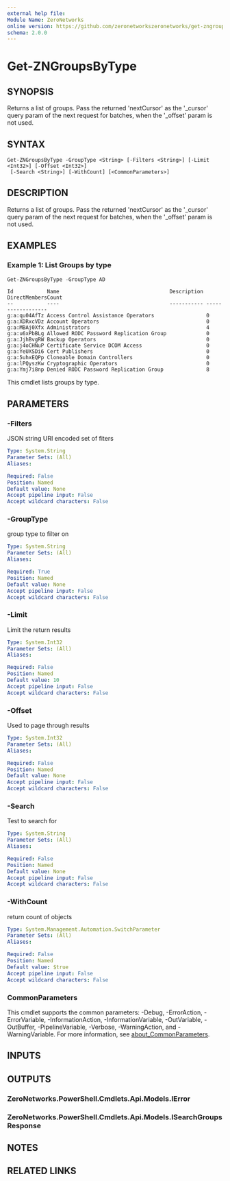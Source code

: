 ```yaml
---
external help file:
Module Name: ZeroNetworks
online version: https://github.com/zeronetworkszeronetworks/get-zngroupsbytype
schema: 2.0.0
---
```


# Get-ZNGroupsByType

## SYNOPSIS
Returns a list of groups.
Pass the returned 'nextCursor' as the '_cursor' query param of the next request for batches, when the '_offset' param is not used.

## SYNTAX

```
Get-ZNGroupsByType -GroupType <String> [-Filters <String>] [-Limit <Int32>] [-Offset <Int32>]
 [-Search <String>] [-WithCount] [<CommonParameters>]
```

## DESCRIPTION
Returns a list of groups.
Pass the returned 'nextCursor' as the '_cursor' query param of the next request for batches, when the '_offset' param is not used.

## EXAMPLES

### Example 1: List Groups by type
```powershell
Get-ZNGroupsByType -GroupType AD
```

```output
Id           Name                                    Description DirectMembersCount
--           ----                                    ----------- ------------------
g:a:qu04AfTz Access Control Assistance Operators                 0
g:a:XDRxcVDz Account Operators                                   0
g:a:MBAj0Xfx Administrators                                      4
g:a:u6xPbBLg Allowed RODC Password Replication Group             0
g:a:JjhBvgRW Backup Operators                                    0
g:a:j4oCHNuP Certificate Service DCOM Access                     0
g:a:YeUXSDi6 Cert Publishers                                     0
g:a:5uhxEQPp Cloneable Domain Controllers                        0
g:a:lPQyszKw Cryptographic Operators                             0
g:a:Ymj7i8np Denied RODC Password Replication Group              8
```

This cmdlet lists groups by type.

## PARAMETERS

### -Filters
JSON string URI encoded set of fiters

```yaml
Type: System.String
Parameter Sets: (All)
Aliases:

Required: False
Position: Named
Default value: None
Accept pipeline input: False
Accept wildcard characters: False
```

### -GroupType
group type to filter on

```yaml
Type: System.String
Parameter Sets: (All)
Aliases:

Required: True
Position: Named
Default value: None
Accept pipeline input: False
Accept wildcard characters: False
```

### -Limit
Limit the return results

```yaml
Type: System.Int32
Parameter Sets: (All)
Aliases:

Required: False
Position: Named
Default value: 10
Accept pipeline input: False
Accept wildcard characters: False
```

### -Offset
Used to page through results

```yaml
Type: System.Int32
Parameter Sets: (All)
Aliases:

Required: False
Position: Named
Default value: None
Accept pipeline input: False
Accept wildcard characters: False
```

### -Search
Test to search for

```yaml
Type: System.String
Parameter Sets: (All)
Aliases:

Required: False
Position: Named
Default value: None
Accept pipeline input: False
Accept wildcard characters: False
```

### -WithCount
return count of objects

```yaml
Type: System.Management.Automation.SwitchParameter
Parameter Sets: (All)
Aliases:

Required: False
Position: Named
Default value: $true
Accept pipeline input: False
Accept wildcard characters: False
```

### CommonParameters
This cmdlet supports the common parameters: -Debug, -ErrorAction, -ErrorVariable, -InformationAction, -InformationVariable, -OutVariable, -OutBuffer, -PipelineVariable, -Verbose, -WarningAction, and -WarningVariable. For more information, see [about_CommonParameters](http://go.microsoft.com/fwlink/?LinkID=113216).

## INPUTS

## OUTPUTS

### ZeroNetworks.PowerShell.Cmdlets.Api.Models.IError

### ZeroNetworks.PowerShell.Cmdlets.Api.Models.ISearchGroupsResponse

## NOTES

## RELATED LINKS

